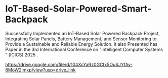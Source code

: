 # IoT-Based-Solar-Powered-Smart-Backpack
Successfully Implemented an IoT-Based Solar Powered Backpack Project, Integrating Solar Panels, Battery Management, and Sensor Monitoring to Provide a Sustainable and Reliable Energy Solution. It also Presented has Paper in the 3rd International Conference on ”Intelligent Computer Systems ” (ICICS) 2025 .

https://drive.google.com/file/d/104XcYaRz0GCtx5OuSJYfAv-8MoW2jmkp/view?usp=drive_link


